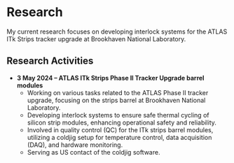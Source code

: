 # Research
My current research focuses on developing interlock systems for the ATLAS ITk Strips tracker upgrade at Brookhaven National Laboratory.

## Research Activities
- **3 May 2024 – ATLAS ITk Strips Phase II Tracker Upgrade
barrel modules** <br />
  - Working on various tasks related to the ATLAS Phase II tracker upgrade, focusing on the strips barrel at Brookhaven National Laboratory.
  - Developing interlock systems to ensure safe thermal cycling of silicon strip modules, enhancing operational safety and reliability.
  - Involved in quality control (QC) for the ITk strips barrel modules, utilizing a coldjig setup for temperature control, data acquisition (DAQ), and hardware monitoring.
  - Serving as US contact of the coldjig software.
  






 






